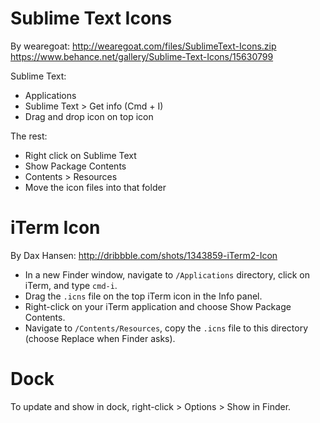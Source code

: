 # Sublime Text Icons

By wearegoat:
http://wearegoat.com/files/SublimeText-Icons.zip
https://www.behance.net/gallery/Sublime-Text-Icons/15630799

Sublime Text:
* Applications
* Sublime Text > Get info (Cmd + I)
* Drag and drop icon on top icon

The rest:
* Right click on Sublime Text
* Show Package Contents
* Contents > Resources
* Move the icon files into that folder

# iTerm Icon

By Dax Hansen:
http://dribbble.com/shots/1343859-iTerm2-Icon

* In a new Finder window, navigate to <code>/Applications</code> directory,
click on iTerm, and type <code>cmd-i</code>.
* Drag the <code>.icns</code> file on the top iTerm icon in the Info panel.
* Right-click on your iTerm application and choose Show Package Contents.
* Navigate to <code>/Contents/Resources</code>, copy the <code>.icns</code>
file to this directory (choose Replace when Finder asks).

# Dock

To update and show in dock, right-click > Options > Show in Finder.
